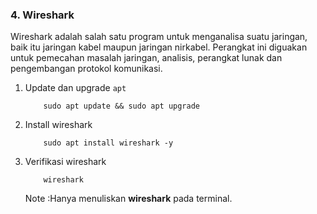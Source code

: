 ### 4. Wireshark
Wireshark adalah salah satu program untuk menganalisa suatu jaringan, baik itu jaringan kabel maupun jaringan nirkabel. Perangkat ini diguakan untuk pemecahan masalah jaringan, analisis, perangkat lunak dan pengembangan protokol komunikasi.

1. Update dan upgrade `apt`
    ```markdown=
        sudo apt update && sudo apt upgrade
    ```
2. Install wireshark
    ```markdown=
        sudo apt install wireshark -y
    ```
3. Verifikasi wireshark
    
    ```markdown=
        wireshark
    ```

    Note :Hanya menuliskan **wireshark** pada terminal. 
